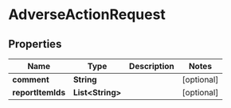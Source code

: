 
# AdverseActionRequest

## Properties
Name | Type | Description | Notes
------------ | ------------- | ------------- | -------------
**comment** | **String** |  |  [optional]
**reportItemIds** | **List&lt;String&gt;** |  |  [optional]



